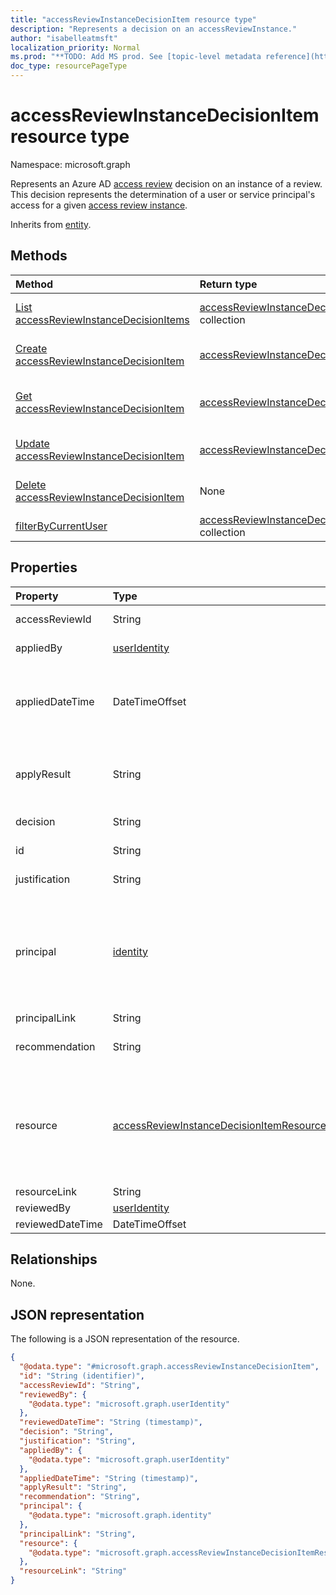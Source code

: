 ```yaml
---
title: "accessReviewInstanceDecisionItem resource type"
description: "Represents a decision on an accessReviewInstance."
author: "isabelleatmsft"
localization_priority: Normal
ms.prod: "**TODO: Add MS prod. See [topic-level metadata reference](https://msgo.azurewebsites.net/add/document/guidelines/metadata.html#topic-level-metadata)**"
doc_type: resourcePageType
---
```


# accessReviewInstanceDecisionItem resource type

Namespace: microsoft.graph

Represents an Azure AD [access review](accessreviewsv2-root.md) decision on an instance of a review. This decision represents the determination of a user or service principal's access for a given [access review instance](accessreviewinstance.md).

Inherits from [entity](../resources/entity.md).

## Methods
|Method|Return type|Description|
|:---|:---|:---|
|[List accessReviewInstanceDecisionItems](../api/accessreviewinstancedecisionitem-list.md)|[accessReviewInstanceDecisionItem](../resources/accessreviewinstancedecisionitem.md) collection|Get a list of the [accessReviewInstanceDecisionItem](../resources/accessreviewinstancedecisionitem.md) objects and their properties.|
|[Create accessReviewInstanceDecisionItem](../api/accessreviewinstancedecisionitem-create.md)|[accessReviewInstanceDecisionItem](../resources/accessreviewinstancedecisionitem.md)|Create a new [accessReviewInstanceDecisionItem](../resources/accessreviewinstancedecisionitem.md) object.|
|[Get accessReviewInstanceDecisionItem](../api/accessreviewinstancedecisionitem-get.md)|[accessReviewInstanceDecisionItem](../resources/accessreviewinstancedecisionitem.md)|Read the properties and relationships of an [accessReviewInstanceDecisionItem](../resources/accessreviewinstancedecisionitem.md) object.|
|[Update accessReviewInstanceDecisionItem](../api/accessreviewinstancedecisionitem-update.md)|[accessReviewInstanceDecisionItem](../resources/accessreviewinstancedecisionitem.md)|Update the properties of an [accessReviewInstanceDecisionItem](../resources/accessreviewinstancedecisionitem.md) object.|
|[Delete accessReviewInstanceDecisionItem](../api/accessreviewinstancedecisionitem-delete.md)|None|Deletes an [accessReviewInstanceDecisionItem](../resources/accessreviewinstancedecisionitem.md) object.|
|[filterByCurrentUser](../api/accessreviewinstancedecisionitem-filterbycurrentuser.md)|[accessReviewInstanceDecisionItem](../resources/accessreviewinstancedecisionitem.md) collection|**TODO: Add Description**|

## Properties
|Property|Type|Description|
|:---|:---|:---|
|accessReviewId|String|The identifier of the accessReviewInstance parent.|
|appliedBy|[userIdentity](../resources/useridentity.md)|The identifier of the user who applied the decision.|
|appliedDateTime|DateTimeOffset|The timestamp when the approval decision was applied. The DatetimeOffset type represents date and time information using ISO 8601 format and is always in UTC time. For example, midnight UTC on Jan 1, 2014 is `2014-01-01T00:00:00Z`.|
|applyResult|String|The result of applying the decision. Possible values: `New`, `AppliedSuccessfully`, `AppliedWithUnknownFailure`, `AppliedSuccessfullyButObjectNotFound` and `ApplyNotSupported`.|
|decision|String|Result of the review. Possible values: `Approve`, `Deny`, `NotReviewed`, or `DontKnow`.|
|id|String| The identifier of the decision. Inherited from [entity](../resources/entity.md)|
|justification|String|Justification left by the reviewer when they made the decision.|
|principal|[identity](../resources/identity.md)|Every decision item in an access review represents a principal's access to a resource. This property represents details of the principal. For example, if a decision item represents access of User "Bob" to Group "Sales" - The principal is "Bob" and the resource is "Sales". Principals can be of two types - userIdentity and servicePrincipalIdentity.|
|principalLink|String|**TODO: Add Description**|
|recommendation|String|A system-generated recommendation for the approval decision. Possible values: `Approve`, `Deny`, or `NoInfoAvailable`.|
|resource|[accessReviewInstanceDecisionItemResource](../resources/accessreviewinstancedecisionitemresource.md)|Every decision item in an access review represents a principal's access to a resource. This property represents details of the resource. For example, if a decision item represents access of User "Bob" to Group "Sales" - The principal is Bob and the resource is "Sales". Resources can be of multiple types. See [accessReviewInstanceDecisionItemResource](../resources/accessreviewinstancedecisionitemresource.md)|
|resourceLink|String|**TODO: Add Description**|
|reviewedBy|[userIdentity](../resources/useridentity.md)| The identifier of the reviewer.|
|reviewedDateTime|DateTimeOffset|| The timestamp when the review decision occurred. |

## Relationships
None.

## JSON representation
The following is a JSON representation of the resource.
<!-- {
  "blockType": "resource",
  "keyProperty": "id",
  "@odata.type": "microsoft.graph.accessReviewInstanceDecisionItem",
  "baseType": "microsoft.graph.entity",
  "openType": true
}
-->
``` json
{
  "@odata.type": "#microsoft.graph.accessReviewInstanceDecisionItem",
  "id": "String (identifier)",
  "accessReviewId": "String",
  "reviewedBy": {
    "@odata.type": "microsoft.graph.userIdentity"
  },
  "reviewedDateTime": "String (timestamp)",
  "decision": "String",
  "justification": "String",
  "appliedBy": {
    "@odata.type": "microsoft.graph.userIdentity"
  },
  "appliedDateTime": "String (timestamp)",
  "applyResult": "String",
  "recommendation": "String",
  "principal": {
    "@odata.type": "microsoft.graph.identity"
  },
  "principalLink": "String",
  "resource": {
    "@odata.type": "microsoft.graph.accessReviewInstanceDecisionItemResource"
  },
  "resourceLink": "String"
}
```
